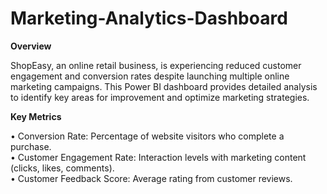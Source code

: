 # Marketing-Analytics-Dashboard
**Overview**

ShopEasy, an online retail business, is experiencing reduced customer engagement and conversion rates despite launching multiple online marketing campaigns. This Power BI dashboard provides detailed analysis to identify key areas for improvement and optimize marketing strategies.

**Key Metrics**

•	Conversion Rate: Percentage of website visitors who complete a purchase.<br>
•	Customer Engagement Rate: Interaction levels with marketing content (clicks, likes, comments).<br>
•	Customer Feedback Score: Average rating from customer reviews.
